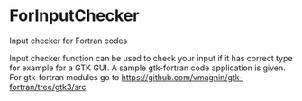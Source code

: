 # ForInputChecker
Input checker for Fortran codes

Input checker function can be used to check your input if it has correct type for example for a GTK GUI. A sample gtk-fortran code application is given. For gtk-fortran modules go to https://github.com/vmagnin/gtk-fortran/tree/gtk3/src
